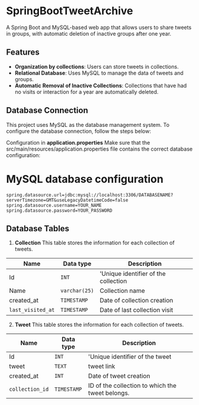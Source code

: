
# SpringBootTweetArchive
A Spring Boot and MySQL-based web app that allows users to share tweets in groups, with automatic deletion of inactive groups after one year.


## Features

 - **Organization by collections**: Users can store tweets in collections.
 - **Relational Database**: Uses MySQL to manage the data of  tweets and groups.
 - **Automatic Removal of Inactive Collections**: Collections that have had no visits or interaction for a year are automatically deleted.
  
## Database Connection
This project uses MySQL as the database management system. To configure the database connection, follow the steps below:

Configuration in **application.properties**
Make sure that the src/main/resources/application.properties file contains the correct database configuration:

# MySQL database configuration

    spring.datasource.url=jdbc:mysql://localhost:3306/DATABASENAME?serverTimezone=GMT&useLegacyDatetimeCode=false
	spring.datasource.username=YOUR_NAME
	spring.datasource.password=YOUR_PASSWORD

## Database Tables

 1. **Collection**
 This table stores the information for each collection of tweets.

|          Name      |Data type|Description                         |
|----------------|-------------------------------|-----------------------------|
|Id|`INT`            |'Unique identifier of the collection            |
|Name|`varchar(25)`            |Collection name            |
|created_at|`TIMESTAMP`|Date of collection creation|
|`last_visited_at`|`TIMESTAMP`|Date of last collection visit|
2. **Tweet**
 This table stores the information for each collection of tweets.

|          Name      |Data type|Description                         |
|----------------|-------------------------------|-----------------------------|
|Id|`INT`            |'Unique identifier of the tweet|
|tweet|`TEXT`            |tweet link            |
|created_at|`INT`|Date of tweet creation|
|`collection_id`|`TIMESTAMP`|ID of the collection to which the tweet belongs.|

